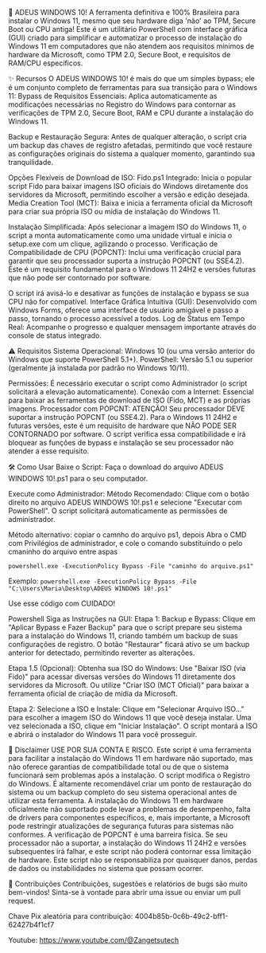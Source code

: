 🚀 ADEUS WINDOWS 10!
A ferramenta definitiva  e 100% Brasileira para instalar o Windows 11, mesmo que seu hardware diga 'não' ao TPM, Secure Boot ou CPU antiga!
Este é um utilitário PowerShell com interface gráfica (GUI) criado para simplificar e automatizar o processo de instalação do Windows 11 em computadores que não atendem aos requisitos mínimos de hardware da Microsoft, como TPM 2.0, Secure Boot, e requisitos de RAM/CPU específicos.

✨ Recursos
O ADEUS WINDOWS 10! é mais do que um simples bypass; ele é um conjunto completo de ferramentas para sua transição para o Windows 11:
Bypass de Requisitos Essenciais: Aplica automaticamente as modificações necessárias no Registro do Windows para contornar as verificações de TPM 2.0, Secure Boot, RAM e CPU durante a instalação do Windows 11.

Backup e Restauração Segura: Antes de qualquer alteração, o script cria um backup das chaves de registro afetadas, permitindo que você restaure as configurações originais do sistema a qualquer momento, garantindo sua tranquilidade.

Opções Flexíveis de Download de ISO:
Fido.ps1 Integrado: Inicia o popular script Fido para baixar imagens ISO oficiais do Windows diretamente dos servidores da Microsoft, permitindo escolher a versão e edição desejada.
Media Creation Tool (MCT): Baixa e inicia a ferramenta oficial da Microsoft para criar sua própria ISO ou mídia de instalação do Windows 11.

Instalação Simplificada: Após selecionar a imagem ISO do Windows 11, o script a monta automaticamente como uma unidade virtual e inicia o setup.exe com um clique, agilizando o processo.
Verificação de Compatibilidade de CPU (POPCNT): Inclui uma verificação crucial para garantir que seu processador suporta a instrução POPCNT (ou SSE4.2). Este é um requisito fundamental para o Windows 11 24H2 e versões futuras que não pode ser contornado por software.

O script irá avisá-lo e desativar as funções de instalação e bypass se sua CPU não for compatível.
Interface Gráfica Intuitiva (GUI): Desenvolvido com Windows Forms, oferece uma interface de usuário amigável e passo a passo, tornando o processo acessível a todos.
Log de Status em Tempo Real: Acompanhe o progresso e qualquer mensagem importante através do console de status integrado.

⚠️ Requisitos
Sistema Operacional: Windows 10 (ou uma versão anterior do Windows que suporte PowerShell 5.1+).
PowerShell: Versão 5.1 ou superior (geralmente já instalada por padrão no Windows 10/11).

Permissões: É necessário executar o script como Administrador (o script solicitará a elevação automaticamente).
Conexão com a Internet: Essencial para baixar as ferramentas de download de ISO (Fido, MCT) e as próprias imagens.
Processador com POPCNT: ATENÇÃO! Seu processador DEVE suportar a instrução POPCNT (ou SSE4.2). Para o Windows 11 24H2 e futuras versões, este é um requisito de hardware que NÃO PODE SER CONTORNADO por software. 
O script verifica essa compatibilidade e irá bloquear as funções de bypass e instalação se seu processador não atender a esse requisito.

🛠️ Como Usar
Baixe o Script: Faça o download do arquivo ADEUS WINDOWS 10!.ps1 para o seu computador.

Execute como Administrador:
Método Recomendado: Clique com o botão direito no arquivo ADEUS WINDOWS 10!.ps1 e selecione "Executar com PowerShell". O script solicitará automaticamente as permissões de administrador.

Método alternativo: copiar o camnho do arquivo ps1, depois Abra o CMD com Privilégios de administrador, e cole o comando substituindo o pelo cmaninho do arquivo entre aspas

```powershell.exe -ExecutionPolicy Bypass -File "caminho do arquivo.ps1"```

Exemplo:
```powershell.exe -ExecutionPolicy Bypass -File "C:\Users\Maria\Desktop\ADEUS WINDOWS 10!.ps1"```

Use esse código com CUIDADO!

Powershell
Siga as Instruções na GUI:
Etapa 1: Backup e Bypass:
Clique em "Aplicar Bypass e Fazer Backup" para que o script prepare seu sistema para a instalação do Windows 11, criando também um backup de suas configurações de registro.
O botão "Restaurar" ficará ativo se um backup anterior for detectado, permitindo reverter as alterações.

Etapa 1.5 (Opcional): Obtenha sua ISO do Windows:
Use "Baixar ISO (via Fido)" para acessar diversas versões do Windows 11 diretamente dos servidores da Microsoft.
Ou utilize "Criar ISO (MCT Oficial)" para baixar a ferramenta oficial de criação de mídia da Microsoft.

Etapa 2: Selecione a ISO e Instale:
Clique em "Selecionar Arquivo ISO..." para escolher a imagem ISO do Windows 11 que você deseja instalar.
Uma vez selecionada a ISO, clique em "Iniciar Instalação". O script montará a ISO e abrirá o instalador do Windows 11 para você prosseguir.

🛑 Disclaimer
USE POR SUA CONTA E RISCO. Este script é uma ferramenta para facilitar a instalação do Windows 11 em hardware não suportado, mas não oferece garantias de compatibilidade total ou de que o sistema funcionará sem problemas após a instalação.
O script modifica o Registro do Windows. É altamente recomendável criar um ponto de restauração do sistema ou um backup completo do seu sistema operacional antes de utilizar esta ferramenta.
A instalação do Windows 11 em hardware oficialmente não suportado pode levar a problemas de desempenho, falta de drivers para componentes específicos, e, mais importante, a Microsoft pode restringir atualizações de segurança futuras para sistemas não conformes.
A verificação de POPCNT é uma barreira física. Se seu processador não a suportar, a instalação do Windows 11 24H2 e versões subsequentes irá falhar, e este script não poderá contornar essa limitação de hardware.
Este script não se responsabiliza por quaisquer danos, perdas de dados ou instabilidades no sistema que possam ocorrer.

🤝 Contribuições
Contribuições, sugestões e relatórios de bugs são muito bem-vindos! Sinta-se à vontade para abrir uma issue ou enviar um pull request.

Chave Pix aleatória para contribuição:
4004b85b-0c6b-49c2-bff1-62427b4f1cf7

Youtube: https://www.youtube.com/@Zangetsutech
